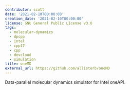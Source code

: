 ```yaml
---
contributor: scott
date: '2021-02-10T00:00:00'
creation_date: '2021-02-10T00:00:00'
license: GNU General Public License v3.0
tags:
  - molecular-dynamics
  - dpcpp
  - intel
  - cpp17
  - cpp
  - devcloud
  - simulation
title: oneMD
external_url: https://github.com/allisterb/oneMD
---
```


Data-parallel molecular dynamics simulator for Intel oneAPI.
